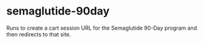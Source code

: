# semaglutide-90day
Runs to create a cart session URL for the Semaglutide 90-Day program and then redirects to that site.
